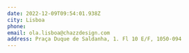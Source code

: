 ```yaml
---
date: 2022-12-09T09:54:01.938Z
city: Lisboa
phone:
email: ola.lisboa@chazzdesign.com
address: Praça Duque de Saldanha, 1. Fl 10 E/F, 1050-094
---
```

